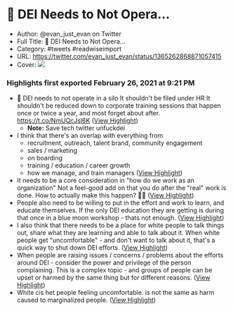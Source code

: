# 💯 DEI Needs to Not Opera...

- Author: @evan_just_evan on Twitter
- Full Title: 💯 DEI Needs to Not Opera...
- Category: #tweets #readwiseimport
- URL: https://twitter.com/evan_just_evan/status/1365262868871057415
- Cover: ![](https://pbs.twimg.com/profile_images/1352305122894819328/sjWkLXdZ.jpg)

### Highlights first exported February 26, 2021 at 9:21 PM

- 💯 DEI needs to not operate in a silo
  It shouldn't be filed under HR 
  It shouldn't be reduced down to corporate training sessions that happen once or twice a year, and most forget about after. https://t.co/NmUQcJsl6K ([View Highlight](https://twitter.com/evan_just_evan/status/1365262868871057415))
    - **Note:** Save tech twitter unfuckdei
- I think that there's an overlap with everything from 
  - recruitment, outreach, talent brand, community engagement 
  - sales / marketing 
  - on boarding
  - training / education / career growth 
  - how we manage, and train managers ([View Highlight](https://twitter.com/evan_just_evan/status/1365265723732410369))
- It needs to be a core consideration in "how do we work as an organization"
  Not a feel-good add on that you do after the "real" work is done.
  How to actually make this happen? 🤷‍♂️ ([View Highlight](https://twitter.com/evan_just_evan/status/1365265724948815875))
- People also need to be willing to put in the effort and work to learn, and educate themselves.
  If the only DEI education they are getting is during that once in a blue moon workshop - thats not enough. ([View Highlight](https://twitter.com/evan_just_evan/status/1365268507139670019))
- I also think that there needs to be a place for white people to talk things out, share what they are learning and able to talk about it.
  When white people get "uncomfortable" - and don't want to talk about it, that's a quick way to shut down DEI efforts. ([View Highlight](https://twitter.com/evan_just_evan/status/1365268508674826240))
- When people are raising issues / concerns / problems about the efforts around DEI - consider the power and privilege of the person complaining.
  This is a complex topic - and groups of people can be upset or harmed by the same thing but for different reasons. ([View Highlight](https://twitter.com/evan_just_evan/status/1365268509530460160))
- White cis het people feeling uncomfortable.
  is not the same as 
  harm caused to marginalized people. ([View Highlight](https://twitter.com/evan_just_evan/status/1365268510423867392))
